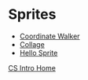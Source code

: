 # Sprites

* [Coordinate Walker](/courses/csintro1/sprites/coordinate-walker)
* [Collage](/courses/csintro1/sprites/collage)
* [Hello Sprite](/courses/csintro1/sprites/hello-sprite)


[CS Intro Home](/courses/csintro)